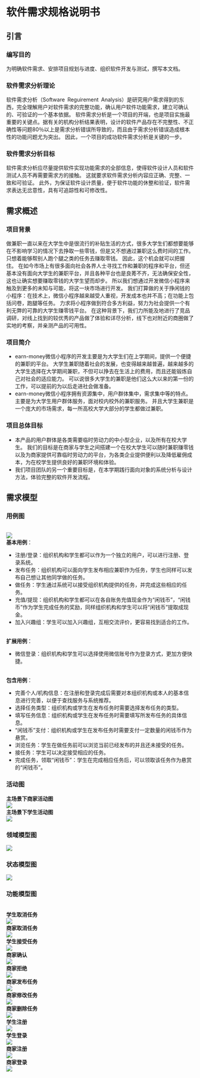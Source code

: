 # 软件需求规格说明书
## 引言
### 编写目的
为明确软件需求、安排项目规划与进度、组织软件开发与测试，撰写本文档。
### 软件需求分析理论
软件需求分析（Software Reguirement Analysis）是研究用户需求得到的东西，完全理解用户对软件需求的完整功能，确认用户软件功能需求，建立可确认的、可验证的一个基本依据。
软件需求分析是一个项目的开端，也是项目实施最重要的关键点。据有关的机构分析结果表明，设计的软件产品存在不完整性、不正确性等问题80％以上是需求分析错误所导致的，而且由于需求分析错误造成根本性的功能问题尤为突出。
因此，一个项目的成功软件需求分析是关键的一步。
### 软件需求分析目标
软件需求分析应尽量提供软件实现功能需求的全部信息，使得软件设计人员和软件测试人员不再需要需求方的接触。
这就要求软件需求分析内容应正确、完整、一致和可验证。
此外，为保证软件设计质量，便于软件功能的休整和验证，软件需求表达无岔意性，具有可追踪性和可修改性。
## 需求概述
### 项目背景
做兼职一直以来在大学生中是很流行的补贴生活的方式，很多大学生们都想要能够在不影响学习的情况下去挣取一些零钱，但是又不想通过兼职这么费时间的工作。
只想着能够帮别人跑个腿之类的任务去赚取零钱。
因此，这个机会就可以把握住。 
在如今市场上有很多面向社会各界人士寻找工作和兼职的程序和平台，但还基本没有面向大学生的兼职平台，并且各种平台也是良莠不齐，无法确保安全性，这也让确实想要赚取零钱的大学生望而却步。
所以我们想通过开发微信小程序来触及到更多的未知与可能，将这一块市场进行开发。 
我们打算做的关于挣闲钱的小程序：在技术上，微信小程序越来越受人重视，开发成本也并不高；在功能上包括问卷，跑腿等任务。
力求将小程序做到符合多方利益，努力为社会提供一个有利无弊的可靠的大学生赚零钱平台。
在这种背景下，我们力所能及地进行了竞品调研，对线上找到的较优秀的产品做了体验和详尽分析，线下也对附近的商圈做了实地的考察，并亲测产品的可用性。
### 项目简介
- earn-money微信小程序的开发主要是为大学生们在上学期间，提供一个便捷的兼职的平台。
大学生兼职随着社会的发展，也变得越来越普遍，越来越多的大学生选择在大学期间兼职，不但可以挣去在生活上的费用，而且还能锻炼自己对社会的适应能力。
可以说很多大学生的兼职是他们这么大以来的第一份的工作，可以提前的为以后走进社会做准备。
- earn-money微信小程序拥有资源集中，用户群体集中，需求集中等的特点。主要是为大学生用户群体服务，面对校内校外的兼职服务。
并且大学生兼职是一个庞大的市场需求，每一所高校大学大部分的学生都做过兼职。
### 项目总体目标
- 本产品的用户群体是各类需要临时劳动力的中小型企业，以及所有在校大学生。
我们的目标是在商家与学生之间搭建一个在校大学生可以随时兼职赚零钱以及为商家提供可靠临时劳动力的平台，为各类企业提供便利以及降低雇佣成本，为在校学生提供良好的兼职环境和体验。
- 我们项目团队的另一个重要目标是，在本学期践行面向对象的系统分析与设计方法，体验完整的软件开发流程。
## 需求模型
### 用例图
<br>![](pic/SRS/zxq-use-case.png)
<br>**基本用例**：
- 注册/登录：组织机构和学生都可以作为一个独立的用户，可以进行注册、登录系统。
- 发布任务：组织机构可以面向学生发布相应兼职作为任务，学生也同样可以发布自己想让其他同学做的任务。
- 做任务：学生通过系统可以接受组织机构提供的任务，并完成这些相应的任务。
- 充值/提现：组织机构和学生都可以在各自账务充值现金作为“闲钱币”，“闲钱币”作为学生完成任务的奖励，同样组织机构和学生可以将“闲钱币”提取成现金。
- 加入兴趣组：学生可以加入兴趣组，互相交流评价，更容易找到适合的工作。

<br>**扩展用例**：
- 微信登录：组织机构和学生可以选择使用微信账号作为登录方式，更加方便快捷。

<br>**包含用例**：
- 完善个人/机构信息：在注册和登录完成后需要对本组织机构或本人的基本信息进行完善，以便于查找服务与系统推荐。
- 选择任务类型：组织机构或学生在发布任务时需要选择发布任务的类型。
- 填写任务信息：组织机构或学生在发布任务时需要填写所发布任务的具体信息。
- “闲钱币”支付：组织机构或学生在发布任务时需要支付一定数量的闲钱币作为悬赏。
- 浏览任务：学生在做任务前可以浏览当前已经发布的并且还未接受的任务。
- 接任务：学生可以决定接受相应的任务。
- 完成任务，领取“闲钱币”：学生在完成相应任务后，可以领取该任务作为悬赏的“闲钱币”。

### 活动图
**主场景下商家活动图**
<br>![](pic/SRS/hdt1.jpg)
<br>**主场景下学生活动图**
<br>![](pic/SRS/hdt2(2).jpg)

### 领域模型图
![](pic/SRS/DomainModel.png)

### 状态模型图
![](pic/SRS/StateModel.jpg)

### 功能模型图
<br>**学生取消任务**
<br>![](pic/SRS/system_sequence1.png)
<br>**商家取消任务**
<br>![](pic/SRS/system_sequence2.png)
<br>**学生接受任务**
<br>![](pic/SRS/system_sequence3.png)
<br>**商家确认**
<br>![](pic/SRS/system_sequence4.png)
<br>**商家拒绝**
<br>![](pic/SRS/system_sequence5.png)
<br>**商家发布任务**
<br>![](pic/SRS/system_sequence6.png)
<br>**商家修改任务**
<br>![](pic/SRS/system_sequence7.png)
<br>**商家删除任务**
<br>![](pic/SRS/system_sequence8.png)
<br>**学生注册**
<br>![](pic/SRS/system_sequence9.png)
<br>**学生登录**
<br>![](pic/SRS/system_sequence10.png)
<br>**商家注册**
<br>![](pic/SRS/system_sequence11.png)
<br>**商家登录**
<br>![](pic/SRS/system_sequence12.png)

